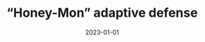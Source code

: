 ---
title: “Honey-Mon” adaptive defense
tagline: My current research project into incorporating attacker deception techniques in a distributed MVEE. Not yet published.
do_link: false
date: 2023-01-01
category: research
---